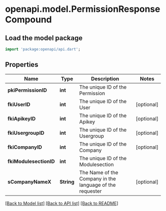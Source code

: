# openapi.model.PermissionResponseCompound

## Load the model package
```dart
import 'package:openapi/api.dart';
```

## Properties
Name | Type | Description | Notes
------------ | ------------- | ------------- | -------------
**pkiPermissionID** | **int** | The unique ID of the Permission | 
**fkiUserID** | **int** | The unique ID of the User | [optional] 
**fkiApikeyID** | **int** | The unique ID of the Apikey | [optional] 
**fkiUsergroupID** | **int** | The unique ID of the Usergroup | [optional] 
**fkiCompanyID** | **int** | The unique ID of the Company | [optional] 
**fkiModulesectionID** | **int** | The unique ID of the Modulesection | 
**sCompanyNameX** | **String** | The Name of the Company in the language of the requester | [optional] 

[[Back to Model list]](../README.md#documentation-for-models) [[Back to API list]](../README.md#documentation-for-api-endpoints) [[Back to README]](../README.md)


